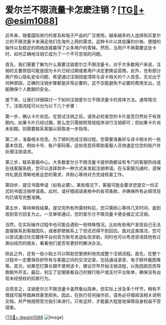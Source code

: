 # 爱尔兰不限流量卡怎麽注销？[[TG💪+ @esim1088](https://t.me/s/esim1088)]

近年来，随着国际旅行的普及和电子产品的广泛使用，越来越多的人选择购买爱尔兰的不限流量卡来满足他们在海外上网的需求。这种卡片以其低廉的价格、便捷的操作以及稳定的网络连接赢得了众多用户的青睐。然而，当用户不再需要这张卡时，如何正确地注销它成为了一个不可忽视的问题。

首先，我们需要了解为什么需要注销爱尔兰不限流量卡。对于大多数用户来说，注销的主要原因可能是因为卡片已经过期或者用户决定更换运营商。此外，也有部分用户担心隐私安全问题，希望通过注销彻底清除与该卡相关的个人信息。无论出于何种原因，正确的注销步骤都是非常必要的，这不仅能避免不必要的费用支出，还能确保个人数据的安全。

接下来，让我们详细探讨一下如何注销爱尔兰不限流量卡的具体方法。通常情况下，注销流程可以分为以下几个步骤：

第一步，确认卡片状态。在尝试注销之前，请务必检查您的卡片是否仍然处于有效期内。如果卡片已经过期，那么您只需按照常规程序进行注销即可；但如果卡片尚未到期，则需要联系客服以获取进一步指导。

第二步，准备相关信息。为了顺利完成注销过程，您需要准备好与该卡相关的一些基本信息，例如卡号、账户密码等。这些信息将帮助客服人员快速定位您的账户并处理注销请求。

第三步，联系客服中心。大多数爱尔兰不限流量卡提供商都设有专门的客服热线或在线客服系统，您可以选择其中一种方式来发起注销申请。在与客服沟通时，请保持礼貌且清晰地表达您的需求，并耐心等待对方完成核查工作。

第四步，提交书面申请（如有必要）。某些情况下，客服可能会要求您提交一份正式的书面注销申请表。此时，请仔细阅读表格中的各项条款，并确保所有必填项目均已填写完整准确。

第五步，等待审核结果。提交完所有所需材料后，您只需耐心等待几天时间，直到收到官方回复为止。一旦审核通过，您的爱尔兰不限流量卡便会被正式注销。

当然，在实际操作过程中也可能会遇到一些特殊情况。比如有些用户发现自己无法直接联系到客服团队，或者即使联系上了但迟迟得不到回应。面对这类情况，您可以尝试通过社交媒体平台向官方账号发送私信求助，同时也可以考虑咨询其他有过类似经历的朋友，看看他们是否有更好的解决办法。

除此之外，还有一些小贴士可以帮助您更顺利地完成整个注销流程。首先，在整个过程中一定要保存好所有与客服之间的交流记录，包括通话录音、电子邮件截图等等。其次，如果您打算长期不使用该卡，建议尽早开始注销流程，以免因疏忽而导致额外开支。最后，别忘了定期查看自己的银行账户或支付平台账单，确保没有出现未经授权的扣款行为。

总而言之，注销爱尔兰不限流量卡虽然看似简单，但实际上涉及多个环节，稍有不慎就可能导致麻烦甚至损失。因此，在执行任何操作前，请务必仔细阅读相关说明文档，并严格按照官方指引来进行。只有这样，才能最大程度地保障自身权益不受侵害。

[[TG💪+ @esim1088](https://t.me/s/esim1088) ![Image](https://i.postimg.cc/4NQfJmqS/Snipaste-2025-05-13-00-14-12.png)]
